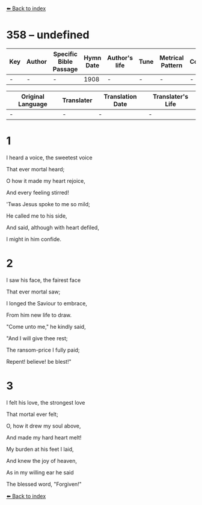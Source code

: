 [⬅️ Back to index](../README.md)

# 358 – undefined

Key | Author   | Specific Bible Passage     |Hymn Date |Author's life |Tune |Metrical Pattern   |Composer/Source
-- | --------- | ---------------------------|----------|--------------|-----|-------------------|-------------  
- |- |- |1908 |- |- |- |-

Original Language | Translater | Translation Date   | Translater's Life  
----------------- | --------- | --------------------|-------------     
\- |- |- |-




# 1

I heard a voice, the sweetest voice

That ever mortal heard;

O how it made my heart rejoice,

And every feeling stirred!

'Twas Jesus spoke to me so mild;

He called me to his side,

And said, although with heart defiled,

I might in him confide.



# 2

I saw his face, the fairest face

That ever mortal saw;

I longed the Saviour to embrace,

From him new life to draw.

"Come unto me," he kindly said,

"And I will give thee rest;

The ransom-price I fully paid;

Repent!  believe!  be blest!"



# 3

I felt his love, the strongest love

That mortal ever felt;

O, how it drew my soul above,

And made my hard heart melt!

My burden at his feet I laid,

And knew the joy of heaven,

As in my willing ear he said

The blessed word, "Forgiven!"

[⬅️ Back to index](../README.md)
